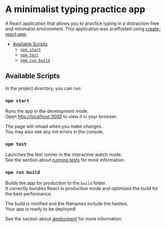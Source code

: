 # A minimalist typing practice app

A React application that allows you to practice typing in a distraction-free and minimalist environment. This application was scaffolded using [create-react-app](https://github.com/facebook/create-react-app).

- [Available Scripts](#available-scripts)
  - [`npm start`](#npm-start)
  - [`npm test`](#npm-test)
  - [`npm run build`](#npm-run-build)

## Available Scripts

In the project directory, you can run:

### `npm start`

Runs the app in the development mode.\
Open [http://localhost:3000](http://localhost:3000) to view it in your browser.

The page will reload when you make changes.\
You may also see any lint errors in the console.

### `npm test`

Launches the test runner in the interactive watch mode.\
See the section about [running tests](https://facebook.github.io/create-react-app/docs/running-tests) for more information.

### `npm run build`

Builds the app for production to the `build` folder.\
It correctly bundles React in production mode and optimizes the build for the best performance.

The build is minified and the filenames include the hashes.\
Your app is ready to be deployed!

See the section about [deployment](https://facebook.github.io/create-react-app/docs/deployment) for more information.
